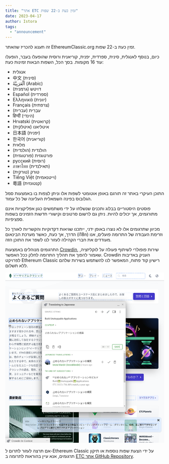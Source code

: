 ```yaml
---
title: "אתר ETC זמין כעת ב-22 שפות"
date: 2023-04-17
author: Istora
tags:
  - "announcement"
---
```


זה תענוג להכריז שהאתר EthereumClassic.org זמין כעת ב-22 שפות.

כיום, בנוסף לאנגלית, סינית, ספרדית, יפנית, קוריאנית ורוסית שהופעלו בעבר, הופעלו עוד 16 מקומות. בסך הכל, השפות הבאות זמינות כעת:

- אנגלית
- 中文 (סינית)
- اَلْعَرَبِيَّةُ (Arabic)
- דויטש (גרמנית)
- Español (ספרדית)
- Ελληνικά (יוונית)
- Français (צרפתית)
- עִבְרִית (עברית)
- हिन्दी (הינדי)
- Hrvatski (קרואטית)
- איטליאנו (איטלקית)
- 日本語 (יפנית)
- 한국어 (קוריאנית)
- מלאית
- הולנדית (הולנדית)
- פורטוגזית (פורטוגזית)
- русский (רוסית)
- ภาษาไทย (תאילנדית)
- טורק (טורקית)
- Tiếng Việt (וייטנאמית)
- 粵語 (קנטונזית)

התוכן העיקרי באתר זה תורגם באופן אוטומטי לשפות אלו וניתן לצפות בו באמצעות סמל הגלובוס בפינה השמאלית העליונה של כל עמוד.

פוסטים היסטוריים בבלוג ותכנים שנשלחו על ידי משתמשים כגון אפליקציות אינם מתורגמים, אך יכולים להיות. ניתן גם לרשום סרטונים וקישורי חדשות הזמינים בשפות ספציפיות.

מכיוון שתרגומים אלו לא נוצרו באופן ידני, ייתכנו שגיאות דקדוקיות והקשריות לאורך כל הדרך, אך כעת, כאשר מערכת הבינאום (i18n) וזרימת העבודה של התרומה פועלים, אנו מעודדים את חברי הקהילה לעזור לנו לשפר את התוכן הזה.

התרגומים מנוהלים באמצעות [Crowdin](https://crowdin.com), שירות פופולרי לשיתוף פעולה על לוקליזציה, שאמור להפוך את תהליך התרומה לחלק ככל האפשר. Crowdin העניק באדיבות לפרויקט Ethereum Classic רישיון קוד פתוח, המאפשר לנו להשתמש בשירות שלהם ללא תשלום.

![צילום מסך של Crowdin Inline Editor](./crowdin.png)

אם תרצה לעזור לתרום ל-Ethereum Classic על ידי הצעת שפות נוספות או תיקון תרגומים, אנא עיין בהוראות לתרומה ב [ETC אתר GitHub Repository](https://github.com/ethereumclassic/ethereumclassic.github.io).
